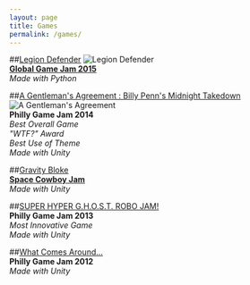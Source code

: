 ```yaml
---
layout: page
title: Games
permalink: /games/
---
```


##[Legion Defender](http://globalgamejam.org/2015/games/legion-defender)
![Legion Defender](http://globalgamejam.org/sites/default/files/styles/game_sidebar__wide/public/game/featured_image/legion-defender.png?itok=pPqpzYU2)  
**[Global Game Jam 2015](http://globalgamejam.org/)**  
*Made with Python*

##[A Gentleman's Agreement : Billy Penn's Midnight Takedown](http://mfindlater.itch.io/gentlemens-agreement)  
![A Gentleman's Agreement](http://mfindlater.itch.io/gentlemens-agreement)  
**Philly Game Jam 2014**  
*Best Overall Game*  
*"WTF?" Award*  
*Best Use of Theme*  
*Made with Unity*

##[Gravity Bloke](http://mfindlater.itch.io/gravity-bloke)  
**[Space Cowboy Jam](http://itch.io/jam/space-cowboy-jam)**  
*Made with Unity*

##[SUPER HYPER G.H.O.S.T. ROBO JAM!](https://github.com/mfindlater/PGJ2013)  
**Philly Game Jam 2013**  
*Most Innovative Game*   
*Made with Unity*

##[What Comes Around...](https://github.com/mfindlater/PGJ2012)  
**Philly Game Jam 2012**  
*Made with Unity*
